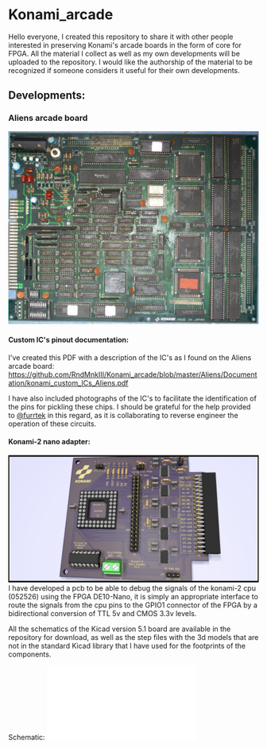 # Konami_arcade

Hello everyone, I created this repository to share it with other people interested in preserving Konami's arcade boards in the form of core for FPGA. All the material I collect as well as my own developments will be uploaded to the repository. I would like the authorship of the material to be recognized if someone considers it useful for their own developments.

## Developments:

### Aliens arcade board
![](/Aliens/Documentation/photos/100_9009.jpg?raw=true "Aliens arcade board")
#### Custom IC's pinout documentation:

I've created this PDF with a description of the IC's as I found on the Aliens arcade board:
https://github.com/RndMnkIII/Konami_arcade/blob/master/Aliens/Documentation/konami_custom_ICs_Aliens.pdf


I have also included photographs of the IC's to facilitate the identification of the pins for pickling these chips. I should be grateful for the help provided to [@furrtek](https://twitter.com/furrtek?s=17) in this regard, as it is collaborating to reverse engineer the operation of these circuits.

#### Konami-2 nano adapter:
![](Aliens/custom_pcbs/Konami-2_DE10Nano_adapter/Konami-2_DE10Nano_adapter.jpg?raw=true "Konami-2 nano adapter")
I have developed a pcb to be able to debug the signals of the konami-2 cpu (052526) using the FPGA DE10-Nano, it is simply an appropriate interface to route the signals from the cpu pins to the GPIO1 connector of the FPGA by a bidirectional conversion of TTL 5v and CMOS 3.3v levels.

All the schematics of the Kicad version 5.1 board are available in the repository for download, as well as the step files with the 3d models that are not in the standard Kicad library that I have used for the footprints of the components.

Schematic:
![](Aliens/custom_pcbs/Konami-2_DE10Nano_adapter/esquemas/SCHEMATIC.pdf?raw=true "Konami-2 nano adapter schematic")
